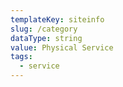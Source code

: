 ```yaml
---
templateKey: siteinfo
slug: /category
dataType: string
value: Physical Service
tags:
  - service
---
```


